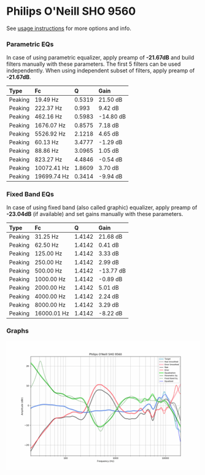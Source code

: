 # Philips O'Neill SHO 9560
See [usage instructions](https://github.com/jaakkopasanen/AutoEq#usage) for more options and info.

### Parametric EQs
In case of using parametric equalizer, apply preamp of **-21.67dB** and build filters manually
with these parameters. The first 5 filters can be used independently.
When using independent subset of filters, apply preamp of **-21.67dB**.

| Type    | Fc          |      Q | Gain      |
|:--------|:------------|:-------|:----------|
| Peaking | 19.49 Hz    | 0.5319 | 21.50 dB  |
| Peaking | 222.37 Hz   | 0.993  | 9.42 dB   |
| Peaking | 462.16 Hz   | 0.5983 | -14.80 dB |
| Peaking | 1676.07 Hz  | 0.8575 | 7.18 dB   |
| Peaking | 5526.92 Hz  | 2.1218 | 4.65 dB   |
| Peaking | 60.13 Hz    | 3.4777 | -1.29 dB  |
| Peaking | 88.86 Hz    | 3.0965 | 1.05 dB   |
| Peaking | 823.27 Hz   | 4.4846 | -0.54 dB  |
| Peaking | 10072.41 Hz | 1.8609 | 3.70 dB   |
| Peaking | 19699.74 Hz | 0.3414 | -9.94 dB  |

### Fixed Band EQs
In case of using fixed band (also called graphic) equalizer, apply preamp of **-23.04dB**
(if available) and set gains manually with these parameters.

| Type    | Fc          |      Q | Gain      |
|:--------|:------------|:-------|:----------|
| Peaking | 31.25 Hz    | 1.4142 | 21.68 dB  |
| Peaking | 62.50 Hz    | 1.4142 | 0.41 dB   |
| Peaking | 125.00 Hz   | 1.4142 | 3.33 dB   |
| Peaking | 250.00 Hz   | 1.4142 | 2.99 dB   |
| Peaking | 500.00 Hz   | 1.4142 | -13.77 dB |
| Peaking | 1000.00 Hz  | 1.4142 | -0.89 dB  |
| Peaking | 2000.00 Hz  | 1.4142 | 5.01 dB   |
| Peaking | 4000.00 Hz  | 1.4142 | 2.24 dB   |
| Peaking | 8000.00 Hz  | 1.4142 | 3.29 dB   |
| Peaking | 16000.01 Hz | 1.4142 | -8.22 dB  |

### Graphs
![](./Philips%20O'Neill%20SHO%209560.png)